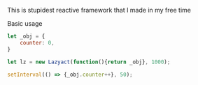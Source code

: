 This is stupidest reactive framework that I made in my free time


Basic usage
```javascript
let _obj = {
	counter: 0,
}

let lz = new Lazyact(function(){return _obj}, 1000);

setInterval(() => {_obj.counter++}, 50);

```
